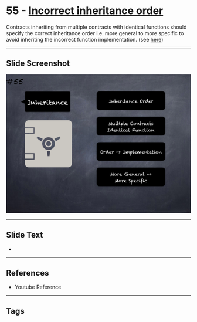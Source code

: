 # 55 - [Incorrect inheritance order](Incorrect%20inheritance%20order.md)
Contracts inheriting from multiple contracts with identical functions should specify the correct inheritance order i.e. more general to more specific to avoid inheriting the incorrect function implementation. (see [here](https://swcregistry.io/docs/SWC-125))

___
## Slide Screenshot
![055.png](../../images/pitfalls_and_best_practices101/055.png)
___
## Slide Text
- 
___
## References
- Youtube Reference
___
## Tags